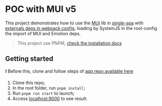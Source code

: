 # POC with MUI v5

This project demonstrates how to use the [MUI](https://mui.com/) lib in [single-spa](https://single-spa.js.org/) with [externals deps in webpack config](https://webpack.js.org/configuration/externals/#string-1), loading by SystemJS in the root-config the import of MUI and Emotion deps.

> This project use PNPM, [check the installation docs](https://pnpm.io/installation)

## Getting started

:exclamation: Before this, clone and follow steps of [app repo available here](https://github.com/vinny-silveira/spa-mui-app)

1. Clone this repo;
2. In the root folder, run `pnpm install`;
3. Run `pnpm run start` to launch;
4. Access [localhost:9000](http://localhost:9000/) to see result.
